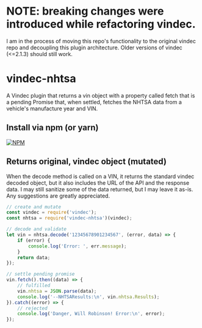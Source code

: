 # NOTE: breaking changes were introduced while refactoring vindec.
I am in the process of moving this repo's functionality to the original vindec repo and decoupling this plugin architecture.  Older versions of vindec (<=2.1.3) should still work.

# vindec-nhtsa
A Vindec plugin that returns a vin object with a property called fetch that is a pending Promise that, when settled, fetches the NHTSA data from a vehicle's manufacture year and VIN.

## Install via npm (or yarn)
[![NPM](https://nodei.co/npm/vindec-nhtsa.png?downloads=true&downloadRank=true&stars=true)](https://www.npmjs.com/package/vindec-nhtsa)

## Returns original, vindec object (mutated)
When the decode method is called on a VIN, it returns the standard vindec decoded object, but
it also includes the URL of the API and the response data.  I may still sanitize some of the
data returned, but I may leave it as-is.  Any suggestions are greatly appreciated.

```javascript
// create and mutate 
const vindec = require('vindec');
const nhtsa = require('vindec-nhtsa')(vindec);

// decode and validate
let vin = nhtsa.decode('12345678901234567', (error, data) => {
	if (error) {
		console.log('Error: ', err.message);
	}
	return data;
});

// settle pending promise
vin.fetch().then((data) => {
	// fulfilled
	vin.nhtsa = JSON.parse(data);
    console.log('--NHTSAResults:\n', vin.nhtsa.Results);
}).catch((error) => {
	// rejected
    console.log('Danger, Will Robinson! Error:\n', error);
});
``` 
